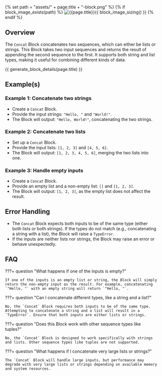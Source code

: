 {% set path = "assets/" + page.title + "-block.png" %}
{% if block_image_exists(path) %}
![{{page.title}}]({{path}}){{ block_image_sizing() }}
{% endif %}

## Overview
The `Concat` Block concatenates two sequences, which can either be lists or strings. This Block takes two input sequences and returns the result of appending the second sequence to the first. It supports both string and list types, making it useful for combining different kinds of data.

{{ generate_block_details(page.title) }}

## Example(s)

### Example 1: Concatenate two strings
- Create a `Concat` Block.
- Provide the input strings: `"Hello, "` and `"World!"`.
- The Block will output: `"Hello, World!"`, concatenating the two strings.

### Example 2: Concatenate two lists
- Set up a `Concat` Block.
- Provide the input lists: `[1, 2, 3]` and `[4, 5, 6]`.
- The Block will output: `[1, 2, 3, 4, 5, 6]`, merging the two lists into one.

### Example 3: Handle empty inputs
- Create a `Concat` Block.
- Provide an empty list and a non-empty list: `[]` and `[1, 2, 3]`.
- The Block will output: `[1, 2, 3]`, as the empty list does not affect the result.

## Error Handling
- The `Concat` Block expects both inputs to be of the same type (either both lists or both strings). If the types do not match (e.g., concatenating a string with a list), the Block will raise a `TypeError`.
- If the inputs are neither lists nor strings, the Block may raise an error or behave unexpectedly.

## FAQ

???+ question "What happens if one of the inputs is empty?"
    
    If one of the inputs is an empty list or string, the Block will simply return the non-empty input as the result. For example, concatenating `"Hello, "` with an empty string will return `"Hello, "`.

???+ question "Can I concatenate different types, like a string and a list?"
    
    No, the `Concat` Block requires both inputs to be of the same type. Attempting to concatenate a string and a list will result in a `TypeError`. Ensure that both inputs are either lists or strings.

???+ question "Does this Block work with other sequence types like tuples?"
    
    No, the `Concat` Block is designed to work specifically with strings and lists. Other sequence types like tuples are not supported.

???+ question "What happens if I concatenate very large lists or strings?"
    
    The `Concat` Block will handle large inputs, but performance may degrade with very large lists or strings depending on available memory and system resources.